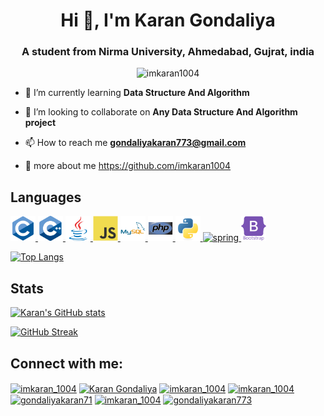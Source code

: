 <h1 align="center">Hi 👋, I'm Karan Gondaliya</h1>
<h3 align="center">A student from Nirma University, Ahmedabad, Gujrat, india</h3>
<p align="center"> <img src="https://komarev.com/ghpvc/?username=imkaran1004&label=Profile%20views&color=0e75b6&style=for-the-badge" alt="imkaran1004" /> </p>

- 🌱 I’m currently learning **Data Structure And Algorithm**

- 👯 I’m looking to collaborate on **Any Data Structure And Algorithm project**

- 📫 How to reach me **gondaliyakaran773@gmail.com**

- 📄 more about me https://github.com/imkaran1004

## Languages
 <a href="https://www.cprogramming.com/" target="_blank" rel="noreferrer"> <img src="https://raw.githubusercontent.com/devicons/devicon/master/icons/c/c-original.svg" alt="c" width="40" height="40"/> </a> <a href="https://www.w3schools.com/cpp/" target="_blank" rel="noreferrer"> <img src="https://raw.githubusercontent.com/devicons/devicon/master/icons/cplusplus/cplusplus-original.svg" alt="cplusplus" width="40" height="40"/> </a> <a href="https://www.java.com" target="_blank" rel="noreferrer"> <img src="https://raw.githubusercontent.com/devicons/devicon/master/icons/java/java-original.svg" alt="java" width="40" height="40"/> </a> <a href="https://developer.mozilla.org/en-US/docs/Web/JavaScript" target="_blank" rel="noreferrer"> <img src="https://raw.githubusercontent.com/devicons/devicon/master/icons/javascript/javascript-original.svg" alt="javascript" width="40" height="40"/> </a> <a href="https://www.mysql.com/" target="_blank" rel="noreferrer"> <img src="https://raw.githubusercontent.com/devicons/devicon/master/icons/mysql/mysql-original-wordmark.svg" alt="mysql" width="40" height="40"/> </a> <a href="https://www.php.net" target="_blank" rel="noreferrer"> <img src="https://raw.githubusercontent.com/devicons/devicon/master/icons/php/php-original.svg" alt="php" width="40" height="40"/> </a> <a href="https://www.python.org" target="_blank" rel="noreferrer"> <img src="https://raw.githubusercontent.com/devicons/devicon/master/icons/python/python-original.svg" alt="python" width="40" height="40"/> </a> <a href="https://spring.io/" target="_blank" rel="noreferrer"> <img src="https://www.vectorlogo.zone/logos/springio/springio-icon.svg" alt="spring" width="40" height="40"/> </a> <a href="https://getbootstrap.com" target="_blank" rel="noreferrer"> <img src="https://raw.githubusercontent.com/devicons/devicon/master/icons/bootstrap/bootstrap-plain-wordmark.svg" alt="bootstrap" width="40" height="40"/> </a> </p>

[![Top Langs](https://github-readme-stats.vercel.app/api/top-langs/?username=imkaran1004&layout=compact)](https://github.com/imkaran1004/github-readme-stats)

## Stats
[![Karan's GitHub stats](https://github-readme-stats.vercel.app/api?username=imkaran1004&show_icons=true&theme=radical&hide=contribs,issues)](https://github.com/imkaran1004/github-readme-stats)



[![GitHub Streak](https://github-readme-streak-stats.herokuapp.com?user=imkaran1004&theme=monokai&date_format=j%20M%5B%20Y%5D)](https://git.io/streak-stats)

## Connect with me:
<p align="left">
<a href="https://twitter.com/imkaran_1004" target="blank"><img align="center" src="https://raw.githubusercontent.com/rahuldkjain/github-profile-readme-generator/master/src/images/icons/Social/twitter.svg" alt="imkaran_1004" height="30" width="40" /></a>
<a href="https://www.linkedin.com/in/karan-gondaliya-992b59223/" target="blank"><img align="center" src="https://raw.githubusercontent.com/rahuldkjain/github-profile-readme-generator/master/src/images/icons/Social/linked-in-alt.svg" alt="Karan Gondaliya" height="30" width="40" /></a>
<a href="https://www.instagram.com/imkaran_1004/" target="blank"><img align="center" src="https://raw.githubusercontent.com/rahuldkjain/github-profile-readme-generator/master/src/images/icons/Social/instagram.svg" alt="imkaran_1004" height="30" width="40" /></a>
<a href="https://www.codechef.com/users/imkaran_1004" target="blank"><img align="center" src="https://cdn.jsdelivr.net/npm/simple-icons@3.1.0/icons/codechef.svg" alt="imkaran_1004" height="30" width="40" /></a>
<a href="https://www.hackerrank.com/gondaliyakaran71" target="blank"><img align="center" src="https://raw.githubusercontent.com/rahuldkjain/github-profile-readme-generator/master/src/images/icons/Social/hackerrank.svg" alt="gondaliyakaran71" height="30" width="40" /></a>
<a href="https://leetcode.com/imkaran_1004/" target="blank"><img align="center" src="https://raw.githubusercontent.com/rahuldkjain/github-profile-readme-generator/master/src/images/icons/Social/leet-code.svg" alt="imkaran_1004" height="30" width="40" /></a>
 <a href="https://codeforces.com/profile/gondaliyakaran773" target="blank"><img align="center" src="https://raw.githubusercontent.com/rahuldkjain/github-profile-readme-generator/master/src/images/icons/Social/codeforces.svg" alt="gondaliyakaran773" height="30" width="40" /></a>
</p>
</p>
